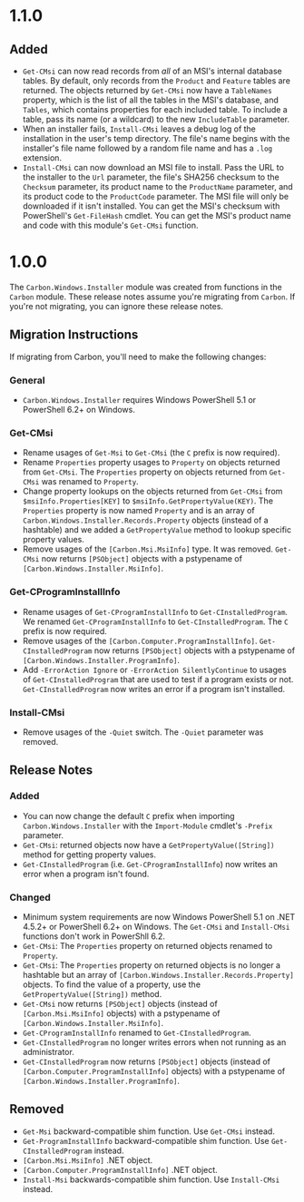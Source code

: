 
# 1.1.0

## Added

* `Get-CMsi` can now read records from *all* of an MSI's internal database tables. By default, only records from the
`Product` and `Feature` tables are returned. The objects returned by `Get-CMsi` now have a `TableNames` property, which
is the list of all the tables in the MSI's database, and `Tables`, which contains properties for each included table.
To include a table, pass its name (or a wildcard) to the new `IncludeTable` parameter.
* When an installer fails, `Install-CMsi` leaves a debug log of the installation in the user's temp directory. The
file's name begins with the installer's file name followed by a random file name and has a `.log` extension.
* `Install-CMsi` can now download an MSI file to install. Pass the URL to the installer to the `Url` parameter, the
file's SHA256 checksum to the `Checksum` parameter, its product name to the `ProductName` parameter, and its 
product code to the `ProductCode` parameter. The MSI file will only be downloaded if it isn't installed. You can get the
MSI's checksum with PowerShell's `Get-FileHash` cmdlet. You can get the MSI's product name and code with this module's
`Get-CMsi` function.


# 1.0.0

The `Carbon.Windows.Installer` module was created from functions in the `Carbon` module. These release notes assume
you're migrating from `Carbon`. If you're not migrating, you can ignore these release notes.

## Migration Instructions

If migrating from Carbon, you'll need to make the following changes:

### General

* `Carbon.Windows.Installer` requires Windows PowerShell 5.1 or PowerShell 6.2+ on Windows.

### Get-CMsi

* Rename usages of `Get-Msi` to `Get-CMsi` (the `C` prefix is now required).
* Rename `Properties` property usages to `Property` on objects returned from `Get-CMsi`. The `Properties` property on
  objects returned from `Get-CMsi` was renamed to `Property`.
* Change property lookups on the objects returned from `Get-CMsi` from `$msiInfo.Properties[KEY]` to
  `$msiInfo.GetPropertyValue(KEY)`. The `Properties` property is now named `Property` and is an array of
  `Carbon.Windows.Installer.Records.Property` objects (instead of a hashtable) and we added a `GetPropertyValue` method
  to lookup specific property values.
* Remove usages of the `[Carbon.Msi.MsiInfo]` type. It was removed. `Get-CMsi` now returns `[PSObject]` objects with a
  pstypename of `[Carbon.Windows.Installer.MsiInfo]`.

### Get-CProgramInstallInfo

* Rename usages of `Get-CProgramInstallInfo` to `Get-CInstalledProgram`. We renamed `Get-CProgramInstallInfo` to 
  `Get-CInstalledProgram`. The `C` prefix is now required.
* Remove usages of the `[Carbon.Computer.ProgramInstallInfo]`. `Get-CInstalledProgram` now returns `[PSObject]` objects
  with a pstypename of `[Carbon.Windows.Installer.ProgramInfo]`.
* Add `-ErrorAction Ignore` or `-ErrorAction SilentlyContinue` to usages of `Get-CInstalledProgram` that are used to
test if a program exists or not. `Get-CInstalledProgram` now writes an error if a program isn't installed.

### Install-CMsi

* Remove usages of the `-Quiet` switch. The `-Quiet` parameter was removed.

## Release Notes

### Added

* You can now change the default `C` prefix when importing `Carbon.Windows.Installer` with the `Import-Module` cmdlet's
`-Prefix` parameter.
* `Get-CMsi`: returned objects now have a `GetPropertyValue([String])` method for getting property values.
* `Get-CInstalledProgram` (i.e. `Get-CProgramInstallInfo`) now writes an error when a program isn't found.

### Changed

* Minimum system requirements are now Windows PowerShell 5.1 on .NET 4.5.2+ or PowerShell 6.2+ on Windows. The
`Get-CMsi` and `Install-CMsi` functions don't work in PowerShll 6.2.
* `Get-CMsi`: The `Properties` property on returned objects renamed to `Property`.
* `Get-CMsi`: The `Properties` property on returned objects is no longer a hashtable but an array of
`[Carbon.Windows.Installer.Records.Property]` objects. To find the value of a property, use the
`GetPropertyValue([String])` method.
* `Get-CMsi` now returns `[PSObject]` objects (instead of `[Carbon.Msi.MsiInfo]` objects) with a pstypename of
`[Carbon.Windows.Installer.MsiInfo]`.
* `Get-CProgramInstallInfo` renamed to `Get-CInstalledProgram`.
* `Get-CInstalledProgram` no longer writes errors when not running as an administrator.
* `Get-CInstalledProgram` now returns `[PSObject]` objects (instead of `[Carbon.Computer.ProgramInstallInfo]` objects)
with a pstypename of `[Carbon.Windows.Installer.ProgramInfo]`.

## Removed

* `Get-Msi` backward-compatible shim function. Use `Get-CMsi` instead.
* `Get-ProgramInstallInfo` backward-compatible shim function. Use `Get-CInstalledProgram` instead.
* `[Carbon.Msi.MsiInfo]` .NET object.
* `[Carbon.Computer.ProgramInstallInfo]` .NET object.
* `Install-Msi` backwards-compatible shim function. Use `Install-CMsi` instead.
